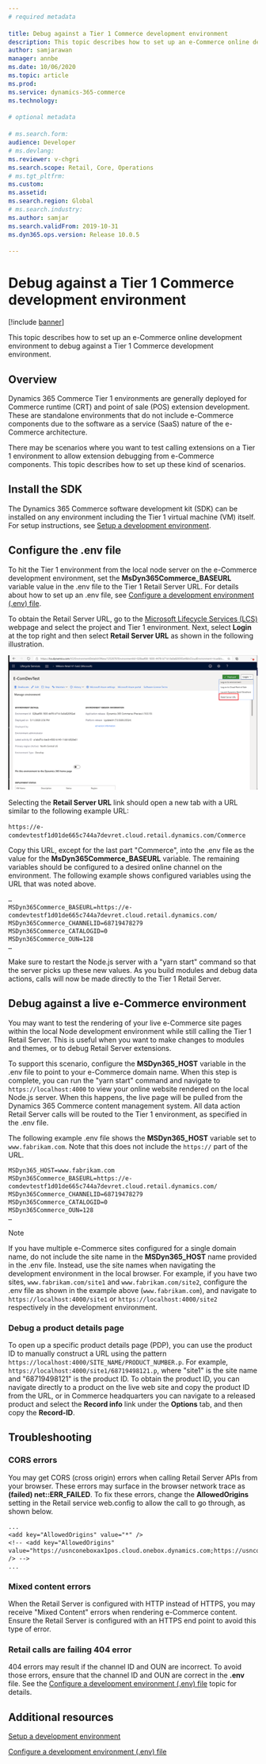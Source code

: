 ```yaml
---
# required metadata

title: Debug against a Tier 1 Commerce development environment
description: This topic describes how to set up an e-Commerce online development environment to debug against a Tier 1 Commerce development environment.
author: samjarawan
manager: annbe
ms.date: 10/06/2020
ms.topic: article
ms.prod: 
ms.service: dynamics-365-commerce
ms.technology: 

# optional metadata

# ms.search.form: 
audience: Developer
# ms.devlang: 
ms.reviewer: v-chgri
ms.search.scope: Retail, Core, Operations
# ms.tgt_pltfrm: 
ms.custom: 
ms.assetid: 
ms.search.region: Global
# ms.search.industry: 
ms.author: samjar
ms.search.validFrom: 2019-10-31
ms.dyn365.ops.version: Release 10.0.5

---
```

# Debug against a Tier 1 Commerce development environment

[!include [banner](../includes/banner.md)]

This topic describes how to set up an e-Commerce online development environment to debug against a Tier 1 Commerce development environment.

## Overview

Dynamics 365 Commerce Tier 1 environments are generally deployed for Commerce runtime (CRT) and point of sale (POS) extension development. These are standalone environments that do not include e-Commerce components due to the software as a service (SaaS) nature of the e-Commerce architecture.

There may be scenarios where you want to test calling extensions on a Tier 1 environment to allow extension debugging from e-Commerce components. This topic describes how to set up these kind of scenarios.

## Install the SDK

The Dynamics 365 Commerce software development kit (SDK) can be installed on any environment including the Tier 1 virtual machine (VM) itself. For setup instructions, see [Setup a development environment](setup-dev-environment.md).

## Configure the .env file

To hit the Tier 1 environment from the local node server on the e-Commerce development environment, set the **MsDyn365Commerce_BASEURL** variable value in the .env file to the Tier 1 Retail Server URL. For details about how to set up an .env file, see [Configure a development environment (.env) file](configure-env-file.md).

To obtain the Retail Server URL, go to the [Microsoft Lifecycle Services (LCS)](https://lcs.dynamics.com/) webpage and select the project and Tier 1 environment. Next, select **Login** at the top right and then select **Retail Server URL** as shown in the following illustration.

![LCS Retail Server URL](media/lcs-retail-server-url.png)

Selecting the **Retail Server URL** link should open a new tab with a URL similar to the following example URL: 

`https://e-comdevtestf1d01de665c744a7devret.cloud.retail.dynamics.com/Commerce`

Copy this URL, except for the last part "Commerce", into the .env file as the value for the **MsDyn365Commerce_BASEURL** variable. The remaining variables should be configured to a desired online channel on the environment. The following example shows configured variables using the URL that was noted above.  

```text
…
MSDyn365Commerce_BASEURL=https://e-comdevtestf1d01de665c744a7devret.cloud.retail.dynamics.com/
MSDyn365Commerce_CHANNELID=68719478279
MSDyn365Commerce_CATALOGID=0
MSDyn365Commerce_OUN=128
…
```
Make sure to restart the Node.js server with a "yarn start" command so that the server picks up these new values. As you build modules and debug data actions, calls will now be made directly to the Tier 1 Retail Server.

## Debug against a live e-Commerce environment

You may want to test the rendering of your live e-Commerce site pages within the local Node development environment while still calling the Tier 1 Retail Server. This is useful when you want to make changes to modules and themes, or to debug Retail Server extensions.

To support this scenario, configure the **MSDyn365_HOST** variable in the .env file to point to your e-Commerce domain name. When this step is complete, you can run the "yarn start" command and navigate to `https://localhost:4000` to view your online website rendered on the local Node.js server. When this happens, the live page will be pulled from the Dynamics 365 Commerce content management system. All data action Retail Server calls will be routed to the Tier 1 environment, as specified in the .env file.

The following example .env file shows the **MSDyn365_HOST** variable set to `www.fabrikam.com`. Note that this does not include the `https://` part of the URL.

```text
MSDyn365_HOST=www.fabrikam.com
MSDyn365Commerce_BASEURL=https://e-comdevtestf1d01de665c744a7devret.cloud.retail.dynamics.com/
MSDyn365Commerce_CHANNELID=68719478279
MSDyn365Commerce_CATALOGID=0
MSDyn365Commerce_OUN=128
…
```

> [!NOTE]
> If you have multiple e-Commerce sites configured for a single domain name, do not include the site name in the **MSDyn365_HOST** name provided in the .env file. Instead, use the site names when navigating the development environment in the local browser. For example, if you have two sites, `www.fabrikam.com/site1` and `www.fabrikam.com/site2`, configure the .env file as shown in the example above (`www.fabrikam.com`), and navigate to `https://localhost:4000/site1` or `https://localhost:4000/site2` respectively in the development environment.

### Debug a product details page

To open up a specific product details page (PDP), you can use the product ID to manually construct a URL using the pattern `https://localhost:4000/SITE_NAME/PRODUCT_NUMBER.p`. For example, `https://localhost:4000/site1/68719498121.p`, where "site1" is the site name and "68719498121" is the product ID. To obtain the product ID, you can navigate directly to a product on the live web site and copy the product ID from the URL, or in Commerce headquarters you can navigate to a released product and select the **Record info** link under the **Options** tab, and then copy the **Record-ID**.

## Troubleshooting

### CORS errors

You may get CORS (cross origin) errors when calling Retail Server APIs from your browser. These errors may surface in the browser network trace as **(failed) net::ERR_FAILED**. To fix these errors, change the **AllowedOrigins** setting in the Retail service web.config to allow the call to go through, as shown below.

```
...
<add key="AllowedOrigins" value="*" />
<!-- <add key="AllowedOrigins" value="https://usnconeboxax1pos.cloud.onebox.dynamics.com;https://usnconeboxax1ecom.cloud.onebox.dynamics.com" /> -->
...
```

### Mixed content errors
When the Retail Server is configured with HTTP instead of HTTPS, you may receive "Mixed Content" errors when rendering e-Commerce content. Ensure the Retail Server is configured with an HTTPS end point to avoid this type of error.

### Retail calls are failing 404 error
404 errors may result if the channel ID and OUN are incorrect. To avoid those errors, ensure that the channel ID and OUN are correct in the **.env** file. See the [Configure a development environment (.env) file](configure-env-file.md) topic for details.


## Additional resources

[Setup a development environment](setup-dev-environment.md)

[Configure a development environment (.env) file](configure-env-file.md)

